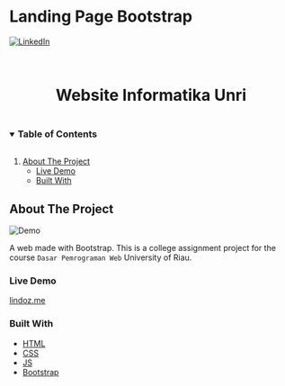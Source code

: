 # Landing Page Bootstrap

[![LinkedIn][linkedin-shield]][linkedin-url]

<br />
<p align="center">
  <h1 style="padding-bottom:0" align="center">Website Informatika Unri</h1>
</p>

<!-- TABLE OF CONTENTS -->
<details open="open">
  <summary><h3 style="display: inline-block">Table of Contents</h3></summary>
  <ol>
    <li>
      <a href="#about-the-project">About The Project</a>
      <ul>
        <li><a href="#live-demo">Live Demo</a></li>
        <li><a href="#built-with">Built With</a></li>
      </ul>
    </li>
  </ol>
</details>

<!-- ABOUT THE PROJECT -->

## About The Project
![Demo](/assets/home-page)

A web made with Bootstrap.
This is a college assignment project for the course `Dasar Pemrograman Web` University of Riau.

### Live Demo

[lindoz.me](https://lindoz-me.vercel.app/)

### Built With

- [HTML](https://www.w3schools.com/html/)
- [CSS](https://www.w3schools.com/css/)
- [JS](https://www.w3schools.com/JS/)
- [Bootstrap](https://getbootstrap.com/)


[linkedin-shield]: https://img.shields.io/badge/-LinkedIn-black.svg?style=for-the-badge&logo=linkedin&colorB=555
[linkedin-url]: https://id.linkedin.com/in/ravel-erlindo-27606b224

